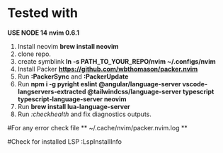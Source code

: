 # Tested with
**USE NODE 14**
**nvim 0.6.1**

1. Install neovim **brew install neovim**
2. clone repo.
3. create symblink **ln -s PATH_TO_YOUR_REPO/nvim ~/.configs/nvim**
4. Install Packer **https://github.com/wbthomason/packer.nvim**
5. Run **:PackerSync** and **:PackerUpdate**
6. Run **npm i -g pyright eslint @angular/language-server vscode-langservers-extracted @tailwindcss/language-server typescript typescript-language-server neovim**
7. Run **brew install lua-language-server**
6. Run *:checkhealth* and fix diagnostics outputs.


#For any error check file
** ~/.cache/nvim/packer.nvim.log **

#Check for installed LSP
:LspInstallInfo

